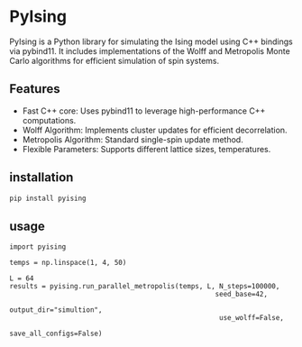 # PyIsing

PyIsing is a Python library for simulating the Ising model using C++ bindings via pybind11. It includes implementations of the Wolff and Metropolis Monte Carlo algorithms for efficient simulation of spin systems.

## Features
- Fast C++ core: Uses pybind11 to leverage high-performance C++ computations.
- Wolff Algorithm: Implements cluster updates for efficient decorrelation.
- Metropolis Algorithm: Standard single-spin update method.
- Flexible Parameters: Supports different lattice sizes, temperatures.

## installation
```bash
pip install pyising
```

## usage
```pytohn
import pyising

temps = np.linspace(1, 4, 50)

L = 64
results = pyising.run_parallel_metropolis(temps, L, N_steps=100000,
                                                   seed_base=42,
                                                   output_dir="simultion",
                                                    use_wolff=False, 
                                                    save_all_configs=False)
```
